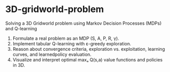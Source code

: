 # 3D-gridworld-problem
 Solving a 3D Gridworld problem using Markov Decision Processes (MDPs) and Q-learning
1. Formulate a real problem as an MDP (S, A, P, R, γ).
2. Implement tabular Q-learning with ε-greedy exploration.
3. Reason about convergence criteria, exploration vs. exploitation, learning curves, and learnedpolicy
evaluation.
4. Visualize and interpret optimal maxₐ Q(s,a) value functions and policies in 3D.